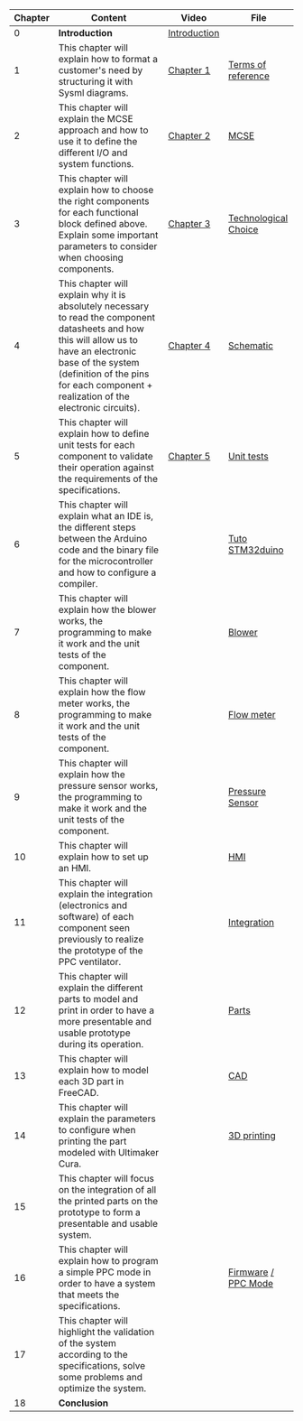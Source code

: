 | Chapter  | Content | Video  | File |
| ------------- | ------------- | ------------- | ------------- |
| 0  | **Introduction**  | [Introduction](https://www.youtube.com/watch?v=J2UsDe6RBvU&ab_channel=MakAir-Projetopensource) |  |
| 1  | This chapter will explain how to format a customer's need by structuring it with Sysml diagrams.  | [Chapter 1](https://www.youtube.com/watch?v=lZZDJNnGtbw&ab_channel=MakAir-Projetopensource)  | [Terms of reference](https://github.com/makers-for-life/makair-cpap/tree/master/Conception-CPAP)   |
| 2  | This chapter will explain the MCSE approach and how to use it to define the different I/O and system functions. |[Chapter 2](https://www.youtube.com/watch?v=BaCOPvmWCng&t=80s&ab_channel=MakAir-Projetopensource) | [MCSE](https://github.com/makers-for-life/makair-cpap/tree/master/Conception-CPAP)  |
| 3  | This chapter will explain how to choose the right components for each functional block defined above. Explain some important parameters to consider when choosing components. | [Chapter 3](https://www.youtube.com/watch?v=_1S2HhT8ymI&t=1s&ab_channel=MakAir-Projetopensource) | [Technological Choice](https://github.com/makers-for-life/makair-cpap/tree/master/Conception-CPAP)  |
| 4  | This chapter will explain why it is absolutely necessary to read the component datasheets and how this will allow us to have an electronic base of the system (definition of the pins for each component + realization of the electronic circuits).  | [Chapter 4](https://www.youtube.com/watch?v=aWXtmY03doI&ab_channel=MakAir-Projetopensource) | [Schematic](https://github.com/makers-for-life/makair-cpap/blob/master/Various-CPAP/Circuit_prototypage.png) |
| 5  | This chapter will explain how to define unit tests for each component to validate their operation against the requirements of the specifications.  | [Chapter 5](https://www.youtube.com/watch?v=EbR67JvbmO0&ab_channel=MakAir-Projetopensource) |[Unit tests](https://github.com/makers-for-life/makair-cpap/blob/master/Conception-CPAP/Tests_PPC.pdf)  |
| 6  | This chapter will explain what an IDE is, the different steps between the Arduino code and the binary file for the microcontroller and how to configure a compiler. |   | [Tuto STM32duino](https://github.com/makers-for-life/makair-cpap/blob/master/Educational-videos/Educational-sheets/Tuto_stm32duino.pdf)  |
| 7  | This chapter will explain how the blower works, the programming to make it work and the unit tests of the component. |  | [Blower](https://github.com/makers-for-life/makair-cpap/blob/master/Educational-videos/Educational-sheets/Ptech_Blower.pdf)  |
| 8  | This chapter will explain how the flow meter works, the programming to make it work and the unit tests of the component.  |   | [Flow meter](https://github.com/makers-for-life/makair-cpap/blob/master/Educational-videos/Educational-sheets/Ptech_debitmetre.pdf)  |
| 9  | This chapter will explain how the pressure sensor works, the programming to make it work and the unit tests of the component. |   | [Pressure Sensor](https://github.com/makers-for-life/makair-cpap/blob/master/Educational-videos/Educational-sheets/Ptech_capteur_pression.pdf)  |
| 10  | This chapter will explain how to set up an HMI.  |   | [HMI](https://github.com/makers-for-life/makair-cpap/blob/master/Educational-videos/Educational-sheets/Ptech_IHM.pdf) |
| 11  | This chapter will explain the integration (electronics and software) of each component seen previously to realize the prototype of the PPC ventilator. |  | [Integration](https://github.com/makers-for-life/makair-cpap/blob/master/Educational-videos/Educational-sheets/Ptech_Integration.pdf) |
| 12  | This chapter will explain the different parts to model and print in order to have a more presentable and usable prototype during its operation. |   | [Parts](https://github.com/makers-for-life/makair-cpap/tree/master/Parts-CPAP) |
| 13  | This chapter will explain how to model each 3D part in FreeCAD.  |  | [CAD](https://github.com/makers-for-life/makair-cpap/blob/master/Educational-videos/Educational-sheets/Maquette_3D.pdf) |
| 14  | This chapter will explain the parameters to configure when printing the part modeled with Ultimaker Cura. |  |  [3D printing](https://github.com/makers-for-life/makair-cpap/blob/master/Educational-videos/Educational-sheets/Maquette_3D.pdf) |
| 15  | This chapter will focus on the integration of all the printed parts on the prototype to form a presentable and usable system.  |   |   |
| 16  | This chapter will explain how to program a simple PPC mode in order to have a system that meets the specifications. |   | [Firmware](https://github.com/makers-for-life/makair-cpap/tree/master/Firmware-CPAP) [/ PPC Mode](https://github.com/makers-for-life/makair-cpap/blob/master/Educational-videos/Educational-sheets/Respirateur_PPC.pdf)  |
| 17  | This chapter will highlight the validation of the system according to the specifications, solve some problems and optimize the system.  |  |  |
| 18  | **Conclusion** |  |  |
